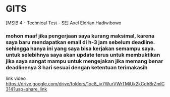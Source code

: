 # GITS

[MSIB 4 - Technical Test - SE] Axel Eldrian Hadiwibowo

### mohon maaf jika pengerjaan saya kurang maksimal, karena saya baru mendapatkan email di h-3 jam sebelum deadline. sehingga hanya ini yang saya bisa kerjakan semampu saya. untuk selebihnya saya akan update terus untuk membuktikan jika saya sangat mampu untuk mengejakan jika memang benar deadlinenya 3 hari sesuai dengan ketentuan terimakasih

link video https://drive.google.com/drive/folders/1oc8_iv7WurVWrTMiUk2kCdhBrZmlC314?usp=share_link

